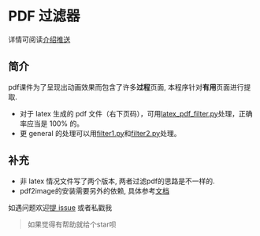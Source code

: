 # PDF 过滤器

详情可阅读[介绍推送](https://mp.weixin.qq.com/s/rVhRRVhk2u1IbalQXwFo2w)

## 简介

pdf课件为了呈现出动画效果而包含了许多**过程**页面, 本程序针对**有用**页面进行提取.

- 对于 latex 生成的 pdf 文件（右下页码），可用[latex_pdf_filter.py](./latex_pdf_filter.py)处理，正确率应当是 100% 的。
- 更 general 的处理可以用[filter1.py](filter1.py)和[filter2.py](filter2.py)处理。

## 补充

- 非 latex 情况文件写了两个版本, 两者过滤pdf的思路是不一样的.
- pdf2image的安装需要另外的依赖, 具体参考[文档](https://github.com/Belval/pdf2image)

如遇问题欢迎[提 issue](https://github.com/Benature/pdf-helper/issues) 或者私戳我

> 如果觉得有帮助就给个star呗
